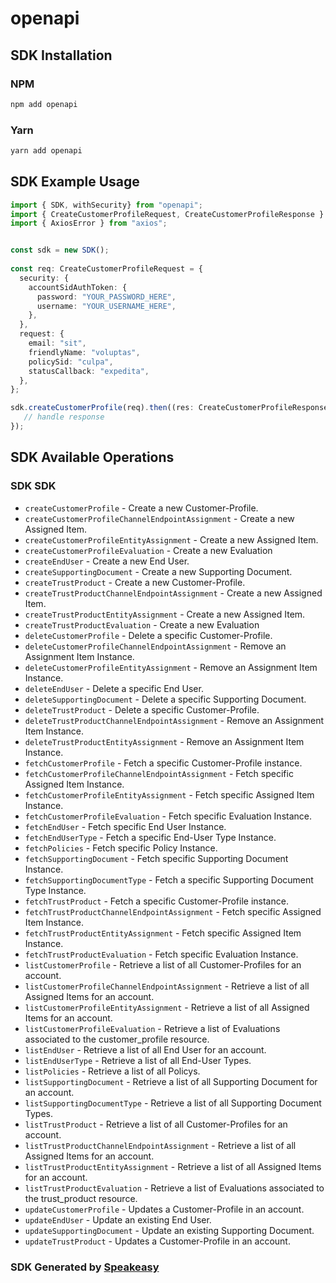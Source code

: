 # openapi

<!-- Start SDK Installation -->
## SDK Installation

### NPM

```bash
npm add openapi
```

### Yarn

```bash
yarn add openapi
```
<!-- End SDK Installation -->

## SDK Example Usage
<!-- Start SDK Example Usage -->
```typescript
import { SDK, withSecurity} from "openapi";
import { CreateCustomerProfileRequest, CreateCustomerProfileResponse } from "openapi/src/sdk/models/operations";
import { AxiosError } from "axios";


const sdk = new SDK();
    
const req: CreateCustomerProfileRequest = {
  security: {
    accountSidAuthToken: {
      password: "YOUR_PASSWORD_HERE",
      username: "YOUR_USERNAME_HERE",
    },
  },
  request: {
    email: "sit",
    friendlyName: "voluptas",
    policySid: "culpa",
    statusCallback: "expedita",
  },
};

sdk.createCustomerProfile(req).then((res: CreateCustomerProfileResponse | AxiosError) => {
   // handle response
});
```
<!-- End SDK Example Usage -->

<!-- Start SDK Available Operations -->
## SDK Available Operations

### SDK SDK

* `createCustomerProfile` - Create a new Customer-Profile.
* `createCustomerProfileChannelEndpointAssignment` - Create a new Assigned Item.
* `createCustomerProfileEntityAssignment` - Create a new Assigned Item.
* `createCustomerProfileEvaluation` - Create a new Evaluation
* `createEndUser` - Create a new End User.
* `createSupportingDocument` - Create a new Supporting Document.
* `createTrustProduct` - Create a new Customer-Profile.
* `createTrustProductChannelEndpointAssignment` - Create a new Assigned Item.
* `createTrustProductEntityAssignment` - Create a new Assigned Item.
* `createTrustProductEvaluation` - Create a new Evaluation
* `deleteCustomerProfile` - Delete a specific Customer-Profile.
* `deleteCustomerProfileChannelEndpointAssignment` - Remove an Assignment Item Instance.
* `deleteCustomerProfileEntityAssignment` - Remove an Assignment Item Instance.
* `deleteEndUser` - Delete a specific End User.
* `deleteSupportingDocument` - Delete a specific Supporting Document.
* `deleteTrustProduct` - Delete a specific Customer-Profile.
* `deleteTrustProductChannelEndpointAssignment` - Remove an Assignment Item Instance.
* `deleteTrustProductEntityAssignment` - Remove an Assignment Item Instance.
* `fetchCustomerProfile` - Fetch a specific Customer-Profile instance.
* `fetchCustomerProfileChannelEndpointAssignment` - Fetch specific Assigned Item Instance.
* `fetchCustomerProfileEntityAssignment` - Fetch specific Assigned Item Instance.
* `fetchCustomerProfileEvaluation` - Fetch specific Evaluation Instance.
* `fetchEndUser` - Fetch specific End User Instance.
* `fetchEndUserType` - Fetch a specific End-User Type Instance.
* `fetchPolicies` - Fetch specific Policy Instance.
* `fetchSupportingDocument` - Fetch specific Supporting Document Instance.
* `fetchSupportingDocumentType` - Fetch a specific Supporting Document Type Instance.
* `fetchTrustProduct` - Fetch a specific Customer-Profile instance.
* `fetchTrustProductChannelEndpointAssignment` - Fetch specific Assigned Item Instance.
* `fetchTrustProductEntityAssignment` - Fetch specific Assigned Item Instance.
* `fetchTrustProductEvaluation` - Fetch specific Evaluation Instance.
* `listCustomerProfile` - Retrieve a list of all Customer-Profiles for an account.
* `listCustomerProfileChannelEndpointAssignment` - Retrieve a list of all Assigned Items for an account.
* `listCustomerProfileEntityAssignment` - Retrieve a list of all Assigned Items for an account.
* `listCustomerProfileEvaluation` - Retrieve a list of Evaluations associated to the customer_profile resource.
* `listEndUser` - Retrieve a list of all End User for an account.
* `listEndUserType` - Retrieve a list of all End-User Types.
* `listPolicies` - Retrieve a list of all Policys.
* `listSupportingDocument` - Retrieve a list of all Supporting Document for an account.
* `listSupportingDocumentType` - Retrieve a list of all Supporting Document Types.
* `listTrustProduct` - Retrieve a list of all Customer-Profiles for an account.
* `listTrustProductChannelEndpointAssignment` - Retrieve a list of all Assigned Items for an account.
* `listTrustProductEntityAssignment` - Retrieve a list of all Assigned Items for an account.
* `listTrustProductEvaluation` - Retrieve a list of Evaluations associated to the trust_product resource.
* `updateCustomerProfile` - Updates a Customer-Profile in an account.
* `updateEndUser` - Update an existing End User.
* `updateSupportingDocument` - Update an existing Supporting Document.
* `updateTrustProduct` - Updates a Customer-Profile in an account.

<!-- End SDK Available Operations -->

### SDK Generated by [Speakeasy](https://docs.speakeasyapi.dev/docs/using-speakeasy/client-sdks)
